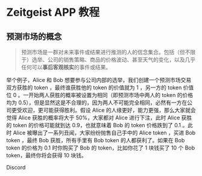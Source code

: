 # Zeitgeist APP 教程
## 预测市场的概念

> 预测市场是一群对未来事件或结果进行推测的人的信念集合。包括（但不限于）选举、公司的销售策略、商品的价格波动、甚至天气的变化，以及几乎任何可以**事后客观核实**的事件或结果。
>

举个例子，Alice 和 Bob 想要参与公司内部的选举，我们创建一个预测市场交易双方获胜的 token ，最终谁获胜他的 token 的价值就为 1 ，另一方的 token 价值位 0 。一开始两人获胜的概率被设置为相同（即预测市场中两人的 token 的价格均为 0.5），但是显然这是不合理的，因为两人不可能完全相同，必然有一方在公司更受欢迎，更可能获得胜利。假设 Alice 的人缘更好，能力更强，那么大家就会觉得 Alice 获胜的概率将大于 50%，大家都对 Alice 进行下注，此时 Alice 获胜的 token 的价格可能就到达 0.9，也就意味着 Bob 的 token 价格跌到了 0.1 。此时 Alice 被曝出了一系列丑闻，大家纷纷抛售自己手中的 Alice token ，买进 Bob token ，最终 Bob 获胜，所有手里有 Bob token 的人都获利了。如果在 Bob token 的价格为 0.1 时你购买了 Bob 的 token，比如你花了 1 块钱买了 10 个 Bob token，最终你将会获得 10 块钱。





Discord

<!-- <span id="busuanzi_container_site_pv" style='display:none'>
    👀 本站总访问量：<span id="busuanzi_value_site_pv"></span> 次
</span>
<span id="busuanzi_container_site_uv" style='display:none'>
    | 🚴‍♂️ 本站总访客数：<span id="busuanzi_value_site_uv"></span> 人
</span> -->

